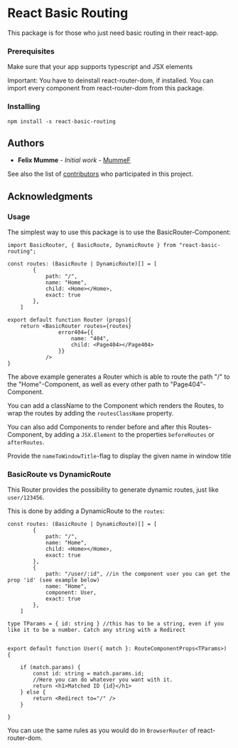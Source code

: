 # React Basic Routing

This package is for those who just need basic routing in their react-app.

### Prerequisites

Make sure that your app supports typescript and JSX elements

Important: You have to deinstall react-router-dom, if installed. You can import every component from react-router-dom from this package.

### Installing

`npm install -s react-basic-routing`

## Authors

* **Felix Mumme** - *Initial work* - [MummeF](https://github.com/MummeF)

See also the list of [contributors](https://github.com/MummeF/basic-routing/graphs/contributors) who participated in this project.


## Acknowledgments

### Usage

The simplest way to use this package is to use the BasicRouter-Component:

```
import BasicRouter, { BasicRoute, DynamicRoute } from "react-basic-routing";

const routes: (BasicRoute | DynamicRoute)[] = [
        {
            path: "/",
            name: "Home",
            child: <Home></Home>,
            exact: true
        },
    ]

export default function Router (props){
    return <BasicRouter routes={routes}
                error404={{
                    name: "404",
                    child: <Page404></Page404>
                }}
            />
}
```

The above example generates a Router which is able to route the path "/" to the "Home"-Component, as well as every other path to "Page404"-Component.

You can add a className to the Component which renders the Routes, to wrap the routes by adding the `routesClassName` property.

You can also add Components to render before and after this Routes-Component, by adding a `JSX.Element` to the properties `beforeRoutes` or `afterRoutes`.

Provide the `nameToWindowTitle`-flag to display the given name in window title

### BasicRoute vs DynamicRoute

This Router provides the possibility to generate dynamic routes, just like `user/123456`.

This is done by adding a DynamicRoute to the `routes`:

```
const routes: (BasicRoute | DynamicRoute)[] = [
        {
            path: "/",
            name: "Home",
            child: <Home></Home>,
            exact: true
        },
        {
            path: "/user/:id", //in the component user you can get the prop 'id' (see example below)
            name: "Home",
            component: User,
            exact: true
        },
    ]

type TParams = { id: string } //this has to be a string, even if you like it to be a number. Catch any string with a Redirect


export default function User({ match }: RouteComponentProps<TParams>) {
    
    if (match.params) {
        const id: string = match.params.id;
        //Here you can do whatever you want with it.
        return <h1>Matched ID {id}</h1>
    } else {
        return <Redirect to="/" />
    }

}
```

You can use the same rules as you would do in `BrowserRouter` of react-router-dom.
